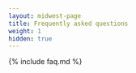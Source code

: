 ```yaml
---
layout: midwest-page
title: Frequently asked questions
weight: 1
hidden: true
---
```


{% include faq.md %}

